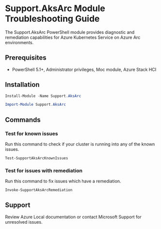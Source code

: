 # Support.AksArc Module Troubleshooting Guide

The Support.AksArc PowerShell module provides diagnostic and remediation capabilities for Azure Kubernetes Service on Azure Arc environments.

## Prerequisites

- PowerShell 5.1+, Administrator privileges, Moc module, Azure Stack HCI

## Installation

```powershell
Install-Module -Name Support.AksArc

Import-Module Support.AksArc

```

## Commands 

### Test for known issues

Run this command to check if your cluster is running into any of the known issues.

```powershell
Test-SupportAksArcKnownIssues

```

### Test for issues with remediation

Run this command to fix issues which have a remediation.

```powershell
Invoke-SupportAksArcRemediation

```


## Support
Review Azure Local  documentation or contact Microsoft Support for unresolved issues.
